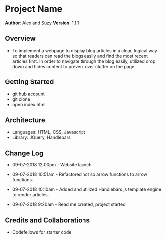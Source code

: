 # Project Name

**Author**: Alex and Suzy
**Version**: 1.1.1

## Overview

<!-- Provide a high level overview of what this application is and why you are building it, beyond the fact that it's an assignment for a Code Fellows 301 class. (i.e. What's your problem domain?) -->

- To implement a webpage to display blog articles in a clear, logical way so that readers can read the blogs easily and find the most recent articles first. In order to navigate through the blog easily, utilized drop down and hides content to prevent over clutter on the page.

## Getting Started

<!-- What are the steps that a user must take in order to build this app on their own machine and get it running? -->

- git hub account
- git clone
- open index.html

## Architecture

<!-- Provide a detailed description of the application design. What technologies (languages, libraries, etc) you're using, and any other relevant design information. -->

- Languages: HTML, CSS, Javascript
- Library: JQuery, Handlebars

## Change Log

<!-- Use this are to document the iterative changes made to your application as each feature is successfully implemented. Use time stamps. Here's an example:

01-01-2001 4:59pm - Application now has a fully-functional express server, with GET and POST routes for the book resource.
-->

- 09-07-2018 12:00pm - Website launch

- 09-07-2018 10:51am - Refactored not so arrow functions to arrow functions.
- 09-07-2018 10:10am - Added and utilized Handlebars.js template engine to render articles.
- 09-07-2018 9:20am - Read me created, project started

## Credits and Collaborations

<!-- Give credit (and a link) to other people or resources that helped you build this application. -->

- Codefellows for starter code
